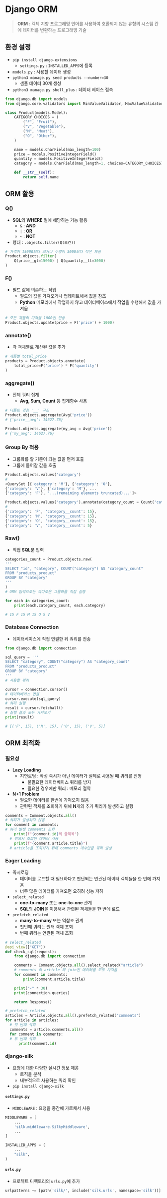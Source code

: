 # Django ORM
> **ORM** : 객체 지향 프로그래밍 언어를 사용하여 호환되지 않는 유형의 시스템 간에 데이터를 변환하는 프로그래밍 기술

## 환경 설정
- `pip install django-extensions`
  - `settings.py` : `INSTALLED_APPS`에 등록
- `models.py` : 사용할 데이터 생성
- `python3 manage.py seed products --number=30`
  - 샘플 데이터 30개 생성
- `python3 manage.py shell_plus` : 데이터 베이스 접속

```py 
from django.db import models
from django.core.validators import MinValueValidator, MaxValueValidator

class Product(models.Model):
    CATEGORY_CHOICES = (
        ("F", "Fruit"),
        ("V", "Vegetable"),
        ("M", "Meat"),
        ("O", "Other"),
    )

    name = models.CharField(max_length=100)
    price = models.PositiveIntegerField()
    quantity = models.PositiveIntegerField()
    category = models.CharField(max_length=1, choices=CATEGORY_CHOICES)

    def __str__(self):
        return self.name
```

## ORM 활용

### Q()
- **SQL**의 **WHERE** 절에 해당하는 기능 활용
  - `&` : **AND**
  - `|` : **OR**
  - `~` : **NOT**
- 형태 : `.objects.filter(Q(조건))`

```py
# 가격이 15000보다 크거나 수량이 3000보다 적은 제품
Product.objects.filter(
	Q(price__gt=15000) | Q(quantity__lt=3000)
)
```

### F()
- 필드 값에 의존하는 작업
  - 필드의 값을 가져오거나 업데이트해서 값을 참조
  - **Python** 메모리에서 작업하지 않고 데이터베이스에서 작업을 수행해서 값을 가져옴

```py
# 모든 제품의 가격을 1000원 인상
Product.objects.update(price = F('price') + 1000)
```

### annotate()
- 각 객체별로 계산된 값을 추가

```py
# 제품별 total_price
products = Product.objects.annotate(
    total_price=F('price') * F('quantity')
)
```

### aggregate()
- 전체 쿼리 집계
  - **Avg, Sum, Count** 등 집계함수 사용

```py
# 디폴트 명칭 '__' 구조
Product.objects.aggregate(Avg('price'))
# {'price__avg': 14627.76}

Product.objects.aggregate(my_avg = Avg('price'))
# {'my_avg': 14627.76}
```

### Group By 적용
- 그룹화를 할 기준이 되는 값을 먼저 호출
- 그룹에 들어갈 값을 호출

```py
Product.objects.values('category')
#
<QuerySet [{'category': 'M'}, {'category': 'O'}, 
{'category': 'V'}, {'category': 'M'}, ...
{'category': 'F'}, '...(remaining elements truncated)...']>

Product.objects.values('category').annotate(category_count = Count('category'))
# 
{'category': 'F', 'category__count': 15}, 
{'category': 'M', 'category__count': 15}, 
{'category': 'O', 'category__count': 15}, 
{'category': 'V', 'category__count': 5}
```

### Raw()
- 직접 **SQL**문 입력

```py
categories_count = Product.objects.raw(
'''
SELECT "id", "category", COUNT("category") AS "category_count" 
FROM "products_product" 
GROUP BY "category"
'''
)
# ORM 입력으로는 까다로운 그룹화를 직접 실행

for each in categories_count:
	print(each.category_count, each.category)

# 15 F 15 M 15 O 5 V
```

### Database Connection
- 데이터베이스에 직접 연결한 뒤 쿼리를 전송

```py
from django.db import connection

sql_query = '''
SELECT "category", COUNT("category") AS "category_count" 
FROM "products_product" 
GROUP BY "category"
'''
# 사용할 쿼리

cursor = connection.cursor() 
# 데이터베이스 연결
cursor.execute(sql_query)
# 쿼리 실행
result = cursor.fetchall()
# 실행 결과 모두 가져오기
print(result)

# [('F', 15), ('M', 15), ('O', 15), ('V', 5)]
```

## ORM 최적화

### 필요성
- **Lazy Loading**
  - 지연로딩 : 작성 즉시가 아닌 데이터가 실제로 사용될 때 쿼리를 진행
    - 불필요한 데이터베이스 쿼리를 방지
    - 필요한 경우에만 쿼리 : 메모리 절약
- **N+1 Problem**
  - 필요한 데이터를 한번에 가져오지 않음
  - 관련된 객체를 조회하기 위해 **N**개의 추가 쿼리가 발생하고 실행

```py
comments = Comment.objects.all()
# 쿼리가 발생하지 않음
for comment in comments:
# 쿼리 발생 comments 조회
	print(f"{comment.id}의 글제목")
  # 위에서 조회된 데이터 사용
	print(f"{comment.article.title}")
  # article을 조회하기 위해 comments 개수만큼 쿼리 발생
```

### Eager Loading
- 즉시로딩
  - 데이터를 로드할 때 필요하다고 판단되는 연관된 데이터 객체들을 한 번에 가져옴
  - 너무 많은 데이터를 가져오면 오히려 성능 저하
- `select_related`
  - **one-to-many** 또는 **one-to-one** 관계
  - **SQL**의 **JOIN**을 이용해서 관련된 객체들을 한 번에 로드
- `prefetch_related`
  - **many-to-many** 또는 역참조 관계
  - 첫번째 쿼리는 원래 객체 조회
  - 번째 쿼리는 연관된 객체 조회

```py
# select_related
@api_view(["GET"])
def check_sql(request):
    from django.db import connection

    comments = Comment.objects.all().select_related("article")
    # comments 와 article 의 join된 데이터를 모두 가져옴
    for comment in comments:
        print(comment.article.title)

    print("-" * 30)
    print(connection.queries)

    return Response()

# prefetch_related
articles = Article.objects.all().prefetch_related("comments")
for article in articles:
  # 첫 번째 쿼리
  comments = article.comments.all()
  for comment in comments:
  # 두 번째 쿼리
      print(comment.id)
```

### django-silk
- 요청에 대한 다양한 실시간 정보 제공
  - 로직을 분석
  - 내부적으로 사용하는 쿼리 확인
- `pip install django-silk`

#### `settings.py`
- `MIDDLEWARE` : 요청을 중간에 가로채서 사용

```py
MIDDLEWARE = [
    ...
    'silk.middleware.SilkyMiddleware',
    ...
]

INSTALLED_APPS = (
    ...
    "silk",
)
```

#### `urls.py`
- 프로젝트 디렉토리의 `urls.py`에 추가

```py
urlpatterns += [path('silk/', include('silk.urls', namespace='silk'))]
```